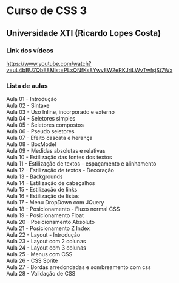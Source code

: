 # Curso de CSS 3 
## Universidade XTI (Ricardo Lopes Costa)  

### Link dos vídeos  
<https://www.youtube.com/watch?v=uL4bBU7QbE8&list=PLxQNfKs8YwvEW2eRKJriLWvTwfsjSt7Wx>

### Lista de aulas  

Aula 01 - Introdução  
Aula 02 - Sintaxe  
Aula 03 - Uso Inline, incorporado e externo  
Aula 04 - Seletores simples  
Aula 05 - Seletores compostos  
Aula 06 - Pseudo seletores  
Aula 07 - Efeito cascata e herança  
Aula 08 - BoxModel  
Aula 09 - Medidas absolutas e relativas  
Aula 10 - Estilização das fontes dos textos  
Aula 11 - Estilização de textos - espaçamento e alinhamento  
Aula 12 - Estilização de textos - Decoração  
Aula 13 - Backgrounds  
Aula 14 - Estilização de cabeçalhos  
Aula 15 - Estilização de links  
Aula 16 - Estilização de listas  
Aula 17 - Menu DropDown com JQuery  
Aula 18 - Posicionamento - Fluxo normal CSS  
Aula 19 - Posicionamento Float  
Aula 20 - Posicionamento Absoluto  
Aula 21 - Posicionamento Z Index  
Aula 22 - Layout - Introdução  
Aula 23 - Layout com 2 colunas  
Aula 24 - Layout com 3 colunas  
Aula 25 - Menus com CSS  
Aula 26 - CSS Sprite  
Aula 27 - Bordas arredondadas e sombreamento com css  
Aula 28 - Validação de CSS  